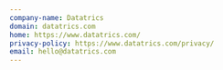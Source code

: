 ```yaml
---
company-name: Datatrics
domain: datatrics.com
home: https://www.datatrics.com/
privacy-policy: https://www.datatrics.com/privacy/
email: hello@datatrics.com
---
```




